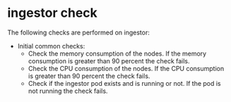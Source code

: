 # ingestor check

The following checks are performed on ingestor:

- Initial common checks:
    - Check the memory consumption of the nodes. If the memory consumption is greater than 90 percent the check fails.
    - Check the CPU consumption of the nodes. If the CPU consumption is greater than 90 percent the check fails.
    - Check if the ingestor pod exists and is running or not. If the pod is not running the check fails.
